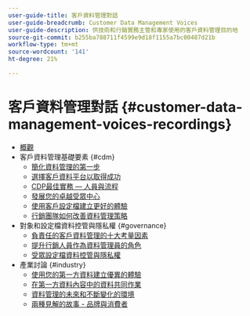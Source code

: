 ```yaml
---
user-guide-title: 客戶資料管理對話
user-guide-breadcrumb: Customer Data Management Voices
user-guide-description: 供技術和行銷實務主管和專家使用的客戶資料管理目的地
source-git-commit: b255ba788711f4599e9d18f1155a7bc00487d21b
workflow-type: tm+mt
source-wordcount: '141'
ht-degree: 21%

---
```



# 客戶資料管理對話 {#customer-data-management-voices-recordings}

+ [概觀](overview.md)
+ 客戶資料管理基礎要素 {#cdm}
   + [簡化資料管理的第一步](cdm/first-mile.md)
   + [選擇客戶資料平台以取得成功](cdm/cdp-success.md)
   + [CDP最佳實務 — 人員與流程](cdm/people-and-process.md)
   + [發展您的卓越受眾中心](cdm/evolving-your-audience-center-of-excellence.md)
   + [使用客戶設定檔建立更好的體驗](cdm/building-better-experiences-with-customer-profiles.md)
   + [行銷團隊如何改善資料管理策略](cdm/how-marketing-teams-are-improving-data-management-strategies.md)
+ 對象和設定檔資料控管與隱私權 {#governance}
   + [負責任的客戶資料管理的十大考量因素](https://experienceleague.adobe.com/docs/platform-learn/tutorials/privacy/ten-considerations-for-responsible-customer-data-management.html)
   + [提升行銷人員作為資料管理員的角色](https://experienceleague.adobe.com/docs/platform-learn/tutorials/privacy/elevating-the-marketers-role-as-a-data-steward.html)
   + [受眾設定檔資料控管與隱私權](governance/healthcare-shield.md)
+ 產業討論 {#industry}
   + [使用您的第一方資料建立優異的體驗](industry/build-superb-experiences-with-your-first-party-data.md)
   + [在第一方資料內容中的資料共同作業](industry/data-collaboration-in-the-first-party-data-context.md)
   + [資料管理的未來和不斷變化的環境](industry/the-future-of-data-management-and-the-changing-environment.md)
   + [兩種見解的故事 - 品牌與消費者](industry/brands-vs-consumers.md)
